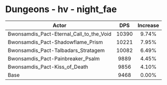 # Dungeons - hv - night_fae
| Actor | DPS | Increase |
|---|:---:|:---:|
|Bwonsamdis_Pact-Eternal_Call_to_the_Void|10390|9.74%|
|Bwonsamdis_Pact-Shadowflame_Prism|10221|7.95%|
|Bwonsamdis_Pact-Talbadars_Stratagem|10082|6.49%|
|Bwonsamdis_Pact-Painbreaker_Psalm|9889|4.45%|
|Bwonsamdis_Pact-Kiss_of_Death|9856|4.10%|
|Base|9468|0.00%|
